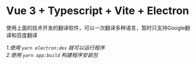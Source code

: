 # Vue 3 + Typescript + Vite + Electron

使用上面的技术开发的翻译软件，可以一次翻译多种语言，暂时只支持Google翻译和百度翻译

_1.使用 `yarn electron:dev` 就可以运行程序_ <br>
_2.使用 `yarn app:build` 构建程序安装包_
